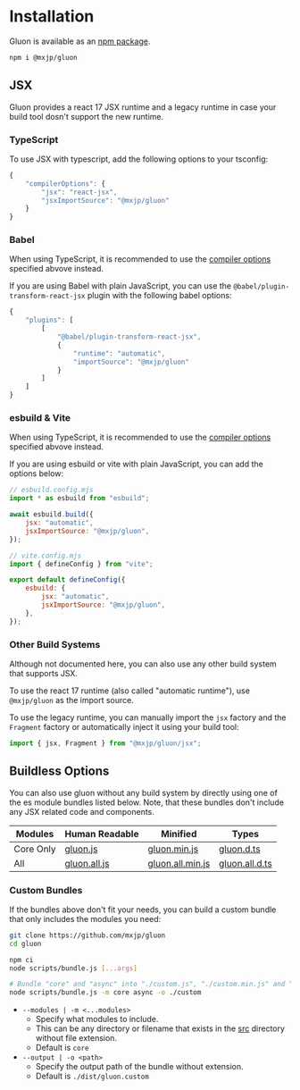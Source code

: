 # Installation
Gluon is available as an [npm package](https://www.npmjs.com/package/@mxjp/gluon).
```bash
npm i @mxjp/gluon
```

## JSX
Gluon provides a react 17 JSX runtime and a legacy runtime in case your build tool dosn't support the new runtime.

### TypeScript
To use JSX with typescript, add the following options to your tsconfig:
```js
{
	"compilerOptions": {
		"jsx": "react-jsx",
		"jsxImportSource": "@mxjp/gluon"
	}
}
```

### Babel
When using TypeScript, it is recommended to use the [compiler options](#typescript) specified abvove instead.

If you are using Babel with plain JavaScript, you can use the `@babel/plugin-transform-react-jsx` plugin with the following babel options:
```js
{
	"plugins": [
		[
			"@babel/plugin-transform-react-jsx",
			{
				"runtime": "automatic",
				"importSource": "@mxjp/gluon"
			}
		]
	]
}
```

### esbuild & Vite
When using TypeScript, it is recommended to use the [compiler options](#typescript) specified abvove instead.

If you are using esbuild or vite with plain JavaScript, you can add the options below:
```js
// esbuild.config.mjs
import * as esbuild from "esbuild";

await esbuild.build({
	jsx: "automatic",
	jsxImportSource: "@mxjp/gluon",
});
```
```js
// vite.config.mjs
import { defineConfig } from "vite";

export default defineConfig({
	esbuild: {
		jsx: "automatic",
		jsxImportSource: "@mxjp/gluon",
	},
});
```

### Other Build Systems
Although not documented here, you can also use any other build system that supports JSX.

To use the react 17 runtime (also called "automatic runtime"), use `@mxjp/gluon` as the import source.

To use the legacy runtime, you can manually import the `jsx` factory and the `Fragment` factory or automatically inject it using your build tool:
```js
import { jsx, Fragment } from "@mxjp/gluon/jsx";
```

## Buildless Options
You can also use gluon without any build system by directly using one of the es module bundles listed below. Note, that these bundles don't include any JSX related code and components.

| Modules | Human Readable | Minified | Types |
|-|-|-|-|
| Core Only | [gluon.js](https://unpkg.com/@mxjp/gluon/dist/gluon.js) | [gluon.min.js](https://unpkg.com/@mxjp/gluon/dist/gluon.min.js) | [gluon.d.ts](https://unpkg.com/@mxjp/gluon/dist/gluon.d.ts) |
| All | [gluon.all.js](https://unpkg.com/@mxjp/gluon/dist/gluon.all.js) | [gluon.all.min.js](https://unpkg.com/@mxjp/gluon/dist/gluon.all.min.js) | [gluon.all.d.ts](https://unpkg.com/@mxjp/gluon/dist/gluon.all.d.ts) |

### Custom Bundles
If the bundles above don't fit your needs, you can build a custom bundle that only includes the modules you need:
```bash
git clone https://github.com/mxjp/gluon
cd gluon

npm ci
node scripts/bundle.js [...args]

# Bundle "core" and "async" into "./custom.js", "./custom.min.js" and "./custom.d.ts":
node scripts/bundle.js -m core async -o ./custom
```

+ `--modules | -m <...modules>`
	+ Specify what modules to include.
	+ This can be any directory or filename that exists in the [src](https://github.com/mxjp/gluon/tree/main/src) directory without file extension.
	+ Default is `core`
+ `--output | -o <path>`
	+ Specify the output path of the bundle without extension.
	+ Default is `./dist/gluon.custom`
